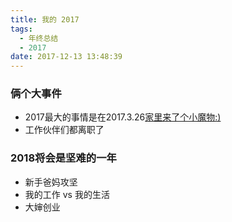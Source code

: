 ```yaml
---
title: 我的 2017
tags:
  - 年终总结
  - 2017
date: 2017-12-13 13:48:39
---
```


### 俩个大事件
- 2017最大的事情是在2017.3.26[家里来了个小魔物:)](http://panda.20170326.online)
- 工作伙伴们都离职了

### 2018将会是坚难的一年
- 新手爸妈攻坚
- 我的工作 vs 我的生活
- 大婶创业
